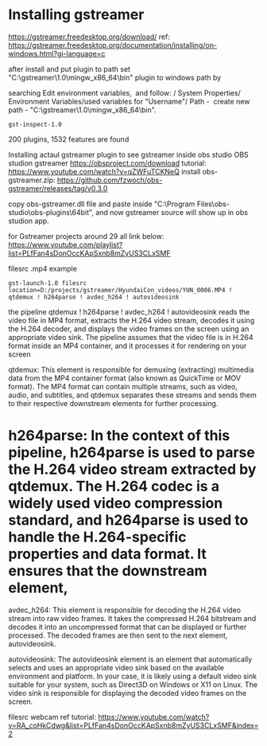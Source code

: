 # Installing gstreamer 

 https://gstreamer.freedesktop.org/download/ 
 ref: https://gstreamer.freedesktop.org/documentation/installing/on-windows.html?gi-language=c

 after install and put plugin to path 
 set  "C:\gstreamer\1.0\mingw_x86_64\bin" plugin to windows path by 

 searching Edit environment variables,  and follow:
 / System Properties/ Environment Variables/used variables for "Username"/ Path -  create new path - "C:\gstreamer\1.0\mingw_x86_64\bin". 

    gst-inspect-1.0
    
200 plugins, 1532 features are found

 Installing actaul gstreamer plugin to see gstreamer inside obs studio
 OBS studion gstreamer      https://obsproject.com/download
 tutorial:   https://www.youtube.com/watch?v=qZWFuTCKNeQ
 install obs-gstreamer.zip:     https://github.com/fzwoch/obs-gstreamer/releases/tag/v0.3.0

 copy obs-gstreamer.dll file and paste inside "C:\Program Files\obs-studio\obs-plugins\64bit", and now gstreamer source will show up in obs studion app.



 for Gstreamer projects around 29 all link below:
 https://www.youtube.com/playlist?list=PLfFan4sDonOccKApSxnb8mZyUS3CLxSMF 
 
 filesrc .mp4 example 

    gst-launch-1.0 filesrc location=D:/projects/gstreamer/HyundaiCon_videos/YUN_0006.MP4 ! qtdemux ! h264parse ! avdec_h264 ! autovideosink
    
 the pipeline qtdemux ! h264parse ! avdec_h264 ! autovideosink reads the video file in MP4 format, extracts the H.264 video stream, decodes it using the H.264 decoder, and displays the video frames on the screen using an appropriate video sink. The pipeline assumes that the video file is in H.264 format inside an MP4 container, and it processes it for rendering on your screen

 qtdemux: This element is responsible for demuxing (extracting) multimedia data from the MP4 container format (also known as QuickTime or MOV format). The MP4 format can contain multiple streams, such as video, audio, and subtitles, and qtdemux separates these streams and sends them to their respective downstream elements for further processing.
# h264parse: In the context of this pipeline, h264parse is used to parse the H.264 video stream extracted by qtdemux. The H.264 codec is a widely used video compression standard, and h264parse is used to handle the H.264-specific properties and data format. It ensures that the downstream element, 

 avdec_h264: This element is responsible for decoding the H.264 video stream into raw video frames. It takes the compressed H.264 bitstream and decodes it into an uncompressed format that can be displayed or further processed. The decoded frames are then sent to the next element, autovideosink.
 
 autovideosink: The autovideosink element is an element that automatically selects and uses an appropriate video sink based on the available environment and platform. In your case, it is likely using a default video sink suitable for your system, such as Direct3D on Windows or X11 on Linux. The video sink is responsible for displaying the decoded video frames on the screen.


 filesrc webcam 
 ref tutorial: https://www.youtube.com/watch?v=RA_coHkCdwg&list=PLfFan4sDonOccKApSxnb8mZyUS3CLxSMF&index=2




